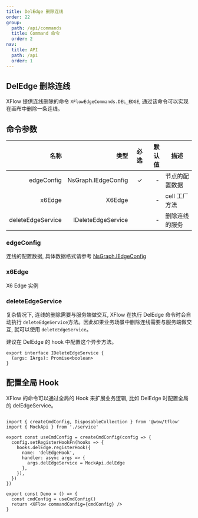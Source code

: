 ```yaml
---
title: DelEdge 删除连线
order: 22
group:
  path: /api/commands
  title: Command 命令
  order: 2
nav:
  title: API
  path: /api
  order: 1
---
```


## DelEdge 删除连线

XFlow 提供连线删除的命令 `XFlowEdgeCommands.DEL_EDGE`, 通过该命令可以实现在画布中删除一条连线。

## 命令参数

|              名称 |                类型 | 必选 | 默认值 | 描述           |
| ----------------: | ------------------: | ---: | -----: | -------------- |
|        edgeConfig | NsGraph.IEdgeConfig |    ✓ |      - | 节点的配置数据 |
|            x6Edge |              X6Edge |      |      - | cell 工厂方法  |
| deleteEdgeService |  IDeleteEdgeService |      |      - | 删除连线的服务 |

### edgeConfig

连线的配置数据, 具体数据格式请参考 [NsGraph.IEdgeConfig](/api/interface#inodeconfig)

### x6Edge

X6 Edge 实例

### deleteEdgeService

复杂情况下, 连线的删除需要与服务端做交互, XFlow 在执行 DelEdge 命令时会自动执行 `deleteEdgeService`方法。因此如果业务场景中删除连线需要与服务端做交互, 就可以使用 `deleteEdgeService`。

建议在 DelEdge 的 hook 中配置这个异步方法。

```tsx | pure
export interface IDeleteEdgeService {
  (args: IArgs): Promise<boolean>
}
```

## 配置全局 Hook

XFlow 的命令可以通过全局的 Hook 来扩展业务逻辑, 比如 DelEdge 时配置全局的 delEdgeService。

```tsx | pure

import { createCmdConfig, DisposableCollection } from '@wow/tflow'
import { MockApi } from './service'

export const useCmdConfig = createCmdConfig(config => {
  config.setRegisterHookFn(hooks => {
    hooks.delEdge.registerHook({
      name: 'delEdgeHook',
      handler: async args => {
        args.delEdgeService = MockApi.delEdge
      },
    }),
  })
})

export const Demo = () => {
  const cmdConfig = useCmdConfig()
  return <XFlow commandConfig={cmdConfig} />
}

```
